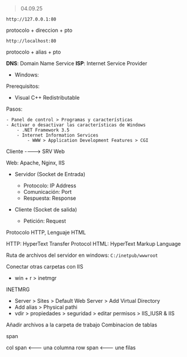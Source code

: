 > 04.09.25

`http://127.0.0.1:80`

protocolo + direccion + pto


`http://localhost:80`

protocolo + alias + pto

**DNS**: Domain Name Service
**ISP**: Internet Service Provider


- Windows:

Prerequisitos:

- Visual C++ Redistributable

Pasos:

    - Panel de control > Programas y características
    - Activar o desactivar las características de Windows
        - .NET Framework 3.5
        - Internet Information Services
            - WWW > Application Development Features > CGI

Cliente ----> SRV Web

Web: Apache, Nginx, IIS

- Servidor (Socket de Entrada)
  
  - Protocolo: IP Address
  - Comunicación: Port
  - Respuesta: Response

- Cliente (Socket de salida)

  - Petición: Request

Protocolo HTTP, Lenguaje HTML

HTTP: HyperText Transfer Protocol
HTML: HyperText Markup Language

Ruta de archivos del servidor en windows: `C:/inetpub/wwwroot`

Conectar otras carpetas con IIS

- win + r > inetmgr

INETMRG

- Server > Sites > Default Web Server > Add Virtual Directory
- Add alias > Physical pathi
- vdir > propiedades > seguridad > editar permisos > IIS_IUSR & IIS

Añadir archivos a la carpeta de trabajo
Combinacion de tablas

span

col span <--- una columna
row span <--- une filas
